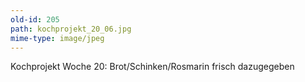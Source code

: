 ```yaml
---
old-id: 205
path: kochprojekt_20_06.jpg
mime-type: image/jpeg
---
```

Kochprojekt Woche 20:
Brot/Schinken/Rosmarin frisch dazugegeben
